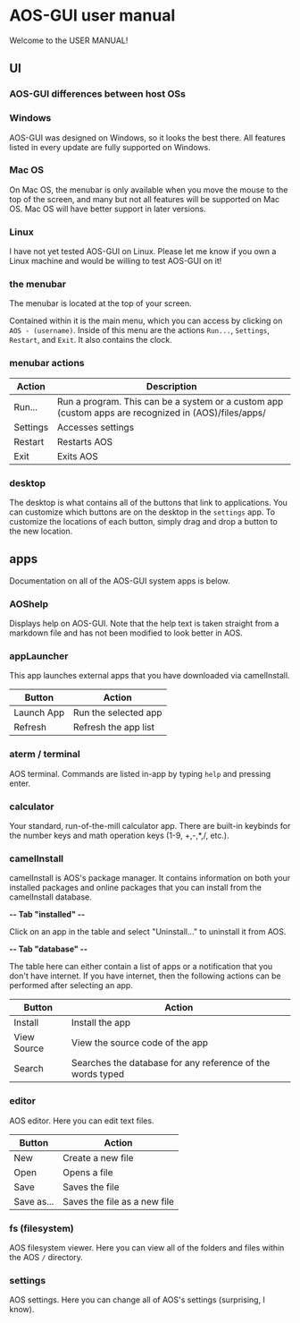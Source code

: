 # AOS-GUI user manual

Welcome to the USER MANUAL!

## UI

### AOS-GUI differences between host OSs

### Windows

AOS-GUI was designed on Windows, so it looks the best there. All features listed in every update are fully supported on Windows.

### Mac OS
On Mac OS, the menubar is only available when you move the mouse to the top of the screen, and many but not all features will be supported on Mac OS. Mac OS will have better support in later versions.

### Linux
I have not yet tested AOS-GUI on Linux. Please let me know if you own a Linux machine and would be willing to test AOS-GUI on it!

### the menubar

The menubar is located at the top of your screen.

Contained within it is the main menu, which you can access by clicking on `AOS - (username)`. Inside of this menu are the actions `Run...`, `Settings`, `Restart`, and `Exit`. It also contains the clock.

### menubar actions

| Action | Description|
|------|------------|
|Run...|Run a program. This can be a system or a custom app (custom apps are recognized in (AOS)/files/apps/|
|Settings|Accesses settings|
|Restart|Restarts AOS|
|Exit|Exits AOS|

### desktop

The desktop is what contains all of the buttons that link to applications. You can customize which buttons are on the desktop in the `settings` app. To customize the locations of each button, simply drag and drop a button to the new location.

## apps

Documentation on all of the AOS-GUI system apps is below.

### AOShelp

Displays help on AOS-GUI. Note that the help text is taken straight from a markdown file and has not been modified to look better in AOS.

### appLauncher

This app launches external apps that you have downloaded via camelInstall.

| Button | Action|
|------|------------|
|Launch App| Run the selected app|
|Refresh|Refresh the app list|

### aterm / terminal

AOS terminal. Commands are listed in-app by typing `help` and pressing enter.

### calculator

Your standard, run-of-the-mill calculator app. There are built-in keybinds for the number keys and math operation keys (1-9, +,-,*,/, etc.).

### camelInstall

camelInstall is AOS's package manager. It contains information on both your installed packages and online packages that you can install from the camelInstall database.

**-- Tab "installed" --**

Click on an app in the table and select "Uninstall..." to uninstall it from AOS.

**-- Tab "database" --**

The table here can either contain a list of apps or a notification that you don't have internet. If you have internet, then the following actions can be performed after selecting an app.

| Button | Action|
|------|------------|
|Install| Install the app|
|View Source|View the source code of the app|
|Search|Searches the database for any reference of the words typed|

### editor

AOS editor. Here you can edit text files.

| Button | Action|
|------|------------|
|New| Create a new file|
|Open|Opens a file|
|Save|Saves the file|
|Save as...|Saves the file as a new file|

### fs (filesystem)

AOS filesystem viewer. Here you can view all of the folders and files within the AOS `/` directory.

### settings

AOS settings. Here you can change all of AOS's settings (surprising, I know).